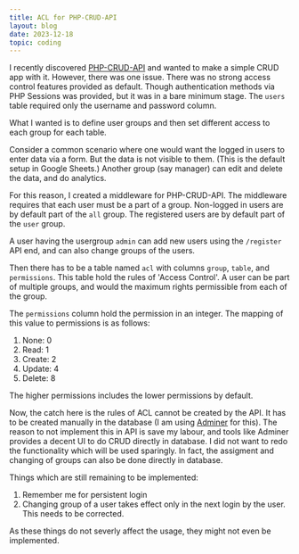 ```yaml
---
title: ACL for PHP-CRUD-API
layout: blog
date: 2023-12-18
topic: coding
---
```


I recently discovered [PHP-CRUD-API](https://github.com/mevdschee/php-crud-api) and wanted to make a simple CRUD app with it. However, there was one issue. There was no strong access control features provided as default. Though authentication methods via PHP Sessions was provided, but it was in a bare minimum stage. The `users` table required only the username and password column.

What I wanted is to define user groups and then set different access to each group for each table.

Consider a common scenario where one would want the logged in users to enter data via a form. But the data is not visible to them. (This is the default setup in Google Sheets.) Another group (say manager) can edit and delete the data, and do analytics.

For this reason, I created a middleware for PHP-CRUD-API. The middleware requires that each user must be a part of a group. Non-logged in users are by default part of the `all` group. The registered users are by default part of the `user` group.

A user having the usergroup `admin` can add new users using the `/register` API end, and can also change groups of the users.

Then there has to be a table named `acl` with columns `group`, `table`, and `permissions`. This table hold the rules of 'Access Control'. A user can be part of multiple groups, and would the maximum rights permissible from each of the group.

The `permissions` column hold the permission in an integer. The mapping of this value to permissions is as follows:
1. None: 0
2. Read: 1
3. Create: 2
4. Update: 4
5. Delete: 8

The higher permissions includes the lower permissions by default.

Now, the catch here is the rules of ACL cannot be created by the API. It has to be created manually in the database (I am using [Adminer](https://www.adminer.org/) for this). The reason to not implement this in API is save my labour, and tools like Adminer provides a decent UI to do CRUD directly in database. I did not want to redo the functionality which will be used sparingly. In fact, the assigment and changing of groups can also be done directly in database.

Things which are still remaining to be implemented:
1. Remember me for persistent login
2. Changing group of a user takes effect only in the next login by the user. This needs to be corrected.

As these things do not severly affect the usage, they might not even be implemented.